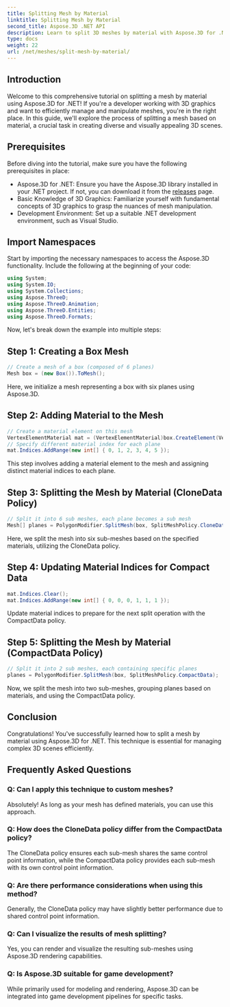 ```yaml
---
title: Splitting Mesh by Material
linktitle: Splitting Mesh by Material
second_title: Aspose.3D .NET API
description: Learn to split 3D meshes by material with Aspose.3D for .NET. Improve scene organization and efficiency. Step-by-step guide for developers.
type: docs
weight: 22
url: /net/meshes/split-mesh-by-material/
---
```

## Introduction
Welcome to this comprehensive tutorial on splitting a mesh by material using Aspose.3D for .NET! If you're a developer working with 3D graphics and want to efficiently manage and manipulate meshes, you're in the right place. In this guide, we'll explore the process of splitting a mesh based on material, a crucial task in creating diverse and visually appealing 3D scenes.
## Prerequisites
Before diving into the tutorial, make sure you have the following prerequisites in place:
- Aspose.3D for .NET: Ensure you have the Aspose.3D library installed in your .NET project. If not, you can download it from the [releases](https://releases.aspose.com/3d/net/) page.
- Basic Knowledge of 3D Graphics: Familiarize yourself with fundamental concepts of 3D graphics to grasp the nuances of mesh manipulation.
- Development Environment: Set up a suitable .NET development environment, such as Visual Studio.
## Import Namespaces
Start by importing the necessary namespaces to access the Aspose.3D functionality. Include the following at the beginning of your code:
```csharp
using System;
using System.IO;
using System.Collections;
using Aspose.ThreeD;
using Aspose.ThreeD.Animation;
using Aspose.ThreeD.Entities;
using Aspose.ThreeD.Formats;
```
Now, let's break down the example into multiple steps:
## Step 1: Creating a Box Mesh
```csharp
// Create a mesh of a box (composed of 6 planes)
Mesh box = (new Box()).ToMesh();
```
Here, we initialize a mesh representing a box with six planes using Aspose.3D.
## Step 2: Adding Material to the Mesh
```csharp
// Create a material element on this mesh
VertexElementMaterial mat = (VertexElementMaterial)box.CreateElement(VertexElementType.Material, MappingMode.Polygon, ReferenceMode.Index);
// Specify different material index for each plane
mat.Indices.AddRange(new int[] { 0, 1, 2, 3, 4, 5 });
```
This step involves adding a material element to the mesh and assigning distinct material indices to each plane.
## Step 3: Splitting the Mesh by Material (CloneData Policy)
```csharp
// Split it into 6 sub meshes, each plane becomes a sub mesh
Mesh[] planes = PolygonModifier.SplitMesh(box, SplitMeshPolicy.CloneData);
```
Here, we split the mesh into six sub-meshes based on the specified materials, utilizing the CloneData policy.
## Step 4: Updating Material Indices for Compact Data
```csharp
mat.Indices.Clear();
mat.Indices.AddRange(new int[] { 0, 0, 0, 1, 1, 1 });
```
Update material indices to prepare for the next split operation with the CompactData policy.
## Step 5: Splitting the Mesh by Material (CompactData Policy)
```csharp
// Split it into 2 sub meshes, each containing specific planes
planes = PolygonModifier.SplitMesh(box, SplitMeshPolicy.CompactData);
```
Now, we split the mesh into two sub-meshes, grouping planes based on materials, and using the CompactData policy.
## Conclusion
Congratulations! You've successfully learned how to split a mesh by material using Aspose.3D for .NET. This technique is essential for managing complex 3D scenes efficiently.
## Frequently Asked Questions
### Q: Can I apply this technique to custom meshes?
Absolutely! As long as your mesh has defined materials, you can use this approach.
### Q: How does the CloneData policy differ from the CompactData policy?
The CloneData policy ensures each sub-mesh shares the same control point information, while the CompactData policy provides each sub-mesh with its own control point information.
### Q: Are there performance considerations when using this method?
Generally, the CloneData policy may have slightly better performance due to shared control point information.
### Q: Can I visualize the results of mesh splitting?
Yes, you can render and visualize the resulting sub-meshes using Aspose.3D rendering capabilities.
### Q: Is Aspose.3D suitable for game development?
While primarily used for modeling and rendering, Aspose.3D can be integrated into game development pipelines for specific tasks.
